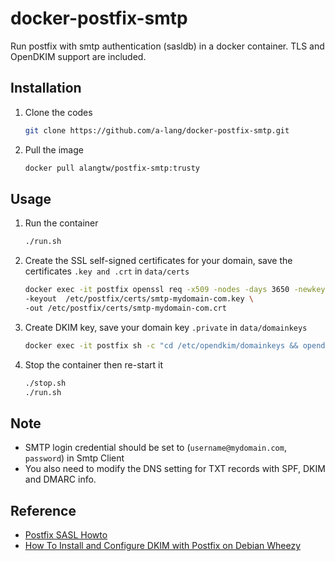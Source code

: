 docker-postfix-smtp
==============

Run postfix with smtp authentication (sasldb) in a docker container.
TLS and OpenDKIM support are included.

## Installation


1. Clone the codes  
	
	```bash
	git clone https://github.com/a-lang/docker-postfix-smtp.git
	```

2. Pull the image  

	```bash
	docker pull alangtw/postfix-smtp:trusty
	```

## Usage
1. Run the container
  
	```bash
	./run.sh
	```
2. Create the SSL self-signed certificates for your domain, save the certificates `.key and .crt` in `data/certs`
	
	```bash
	docker exec -it postfix openssl req -x509 -nodes -days 3650 -newkey rsa:2048 \
	-keyout  /etc/postfix/certs/smtp-mydomain-com.key \
	-out /etc/postfix/certs/smtp-mydomain-com.crt
	```
3. Create DKIM key, save your domain key ```.private``` in ```data/domainkeys```

	```bash
	docker exec -it postfix sh -c "cd /etc/opendkim/domainkeys && opendkim-genkey -t -s mail -d mydomain.com"
	```
4. Stop the container then re-start it
	
	```bash
	./stop.sh
	./run.sh
	```

## Note
+ SMTP login credential should be set to (`username@mydomain.com`, `password`) in Smtp Client
+ You also need to modify the DNS setting for TXT records with SPF, DKIM and DMARC info.

## Reference
+ [Postfix SASL Howto](http://www.postfix.org/SASL_README.html)
+ [How To Install and Configure DKIM with Postfix on Debian Wheezy](https://www.digitalocean.com/community/articles/how-to-install-and-configure-dkim-with-postfix-on-debian-wheezy)